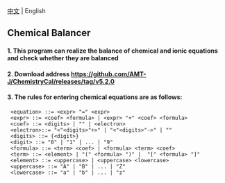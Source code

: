  [中文](README.md) | English
 ## Chemical Balancer
 #### 1. This program can realize the balance of chemical and ionic equations and check whether they are balanced
 #### 2. Download address https://github.com/AMT-J/ChemistryCal/releases/tag/v5.2.0
 #### 3. The rules for entering chemical equations are as follows:
 
 ```
  <equation> ::= <expr> "=" <expr>
  <expr> ::= <coef> <formula> | <expr> "+" <coef> <formula>
  <coef> ::= <digits> | "" | <electron>
  <electron>::= "<"<digits>"+>" | "<"<digits>"->" | ""
  <digits> ::= {<digit>} 
  <digit> ::= "0" | "1" | ... | "9"
  <formula> ::= <term> <coef> | <formula> <term> <coef>
  <term> ::= <element> | "(" <formula> ")" |  "[" <formula> "]"
  <element> ::= <uppercase> | <uppercase> <lowercase>
  <uppercase> ::= "A" | "B" | ... | "Z"
  <lowercase> ::= "a" | "b" | ... | "z"
```
